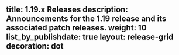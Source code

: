 title: 1.19.x Releases
description: Announcements for the 1.19 release and its associated patch releases.
weight: 10
list_by_publishdate: true
layout: release-grid
decoration: dot
---
